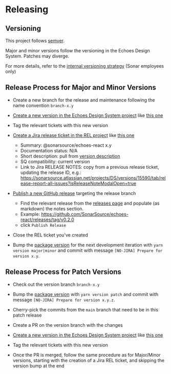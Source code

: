 # Releasing

## Versioning

This project follows [semver](https://semver.org/).

Major and minor versions follow the versioning in the Echoes Design System. Patches may diverge.

For more details, refer to the [internal versioning strategy](https://docs.google.com/document/d/1JkzJVFBN3MPl-uBDgddICfdFf4kXPaRBa6XqaJV0F5U) (Sonar employees only)

## Release Process for Major and Minor Versions

- Create a new branch for the release and maintenance following the name convention `branch-x.y`

- [Create a new version in the Echoes Design System project](https://sonarsource.atlassian.net/projects/DS?selectedItem=com.atlassian.jira.jira-projects-plugin%3Arelease-page) like [this one](https://sonarsource.atlassian.net/projects/DS/versions/15545)

- Tag the relevant tickets with this new version

- [Create a Jira release ticket in the REL project](https://jira.sonarsource.com/projects/REL) like [this one](https://sonarsource.atlassian.net/jira/software/c/projects/REL/issues/REL-3062)

  - Summary: @sonarsource/echoes-react x.y
  - Documentation status: N/A
  - Short description: pull from [version description](https://sonarsource.atlassian.net/projects/DS/versions/15439/tab/release-report-all-issues)
  - SQ compatibility: current version
  - Link to Jira RELEASE NOTES: copy from a previous release ticket, updating the release ID, e.g.: <https://sonarsource.atlassian.net/projects/DS/versions/15590/tab/release-report-all-issues?isReleaseNoteModalOpen=true>

- [Publish a new GitHub release](https://github.com/SonarSource/echoes-react/releases/new) targeting the release branch

  - Find the relevant release from the [releases page](https://sonarsource.atlassian.net/projects/DS?selectedItem=com.atlassian.jira.jira-projects-plugin%3Arelease-page) and populate (as markdown) the notes section.
  - Example: <https://github.com/SonarSource/echoes-react/releases/tag/v0.2.0>
  - click `Publish Release`

- Close the REL ticket you've created

- Bump the [package version](https://github.com/SonarSource/echoes-react/blob/main/package.json#L3) for the next development iteration with `yarn version major|minor` and commit with message `[NO-JIRA] Prepare for version x.y`.

## Release Process for Patch Versions

- Check out the version branch `branch-x.y`

- Bump the [package version](https://github.com/SonarSource/echoes-react/blob/main/package.json#L3) with `yarn version patch` and commit with message `[NO-JIRA] Prepare for version x.y.z`.

- Cherry-pick the commits from the `main` branch that need to be in this patch release

- Create a PR on the version branch with the changes

- [Create a new version in the Echoes Design System project](https://sonarsource.atlassian.net/projects/DS?selectedItem=com.atlassian.jira.jira-projects-plugin%3Arelease-page) like [this one](https://sonarsource.atlassian.net/projects/DS/versions/15545)

- Tag the relevant tickets with this new version

- Once the PR is merged, follow the same procedure as for Major/Minor versions, starting with the creation of a Jira REL ticket, and skipping the version bump at the end
